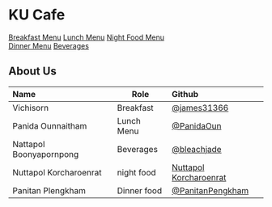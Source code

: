 # KU Cafe

[Breakfast Menu](Menu.md#breakfast-menu) 
[Lunch Menu](Menu.md#lunch-menu)
[Night Food Menu](Menu.md#Night-Food-menu)   
[Dinner Menu](Menu.md#Dinner-Menu) 
[Beverages](Menu.md#Beverages)




## About Us




| Name                    | Role      | Github                                                    |
|:------------------------|-----------|:----------------------------------------------------------|
| Vichisorn               | Breakfast | [@james31366](https://github.com/james31366)              |
| Panida Ounnaitham       | Lunch Menu| [@PanidaOun](https://github.com/PanidaOun)                |
| Nattapol Boonyapornpong | Beverages | [@bleachjade](https://github.com/bleachjade)              |
| Nuttapol Korcharoenrat  | night food| [Nuttapol Korcharoenrat](https://github.com/nuttapol-kor) |
| Panitan Plengkham       | Dinner food|[@PanitanPengkham](https://github.com/PanitanPlengkham)   |

